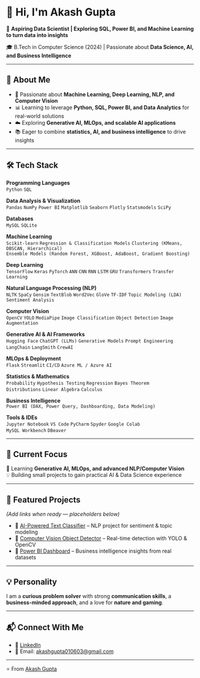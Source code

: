 # 👋 Hi, I'm Akash Gupta  

🌟 **Aspiring Data Scientist | Exploring SQL, Power BI, and Machine Learning to turn data into insights**  

🎓 B.Tech in Computer Science (2024) | Passionate about **Data Science, AI, and Business Intelligence**  

---

## 🚀 About Me  
- 🤖 Passionate about **Machine Learning, Deep Learning, NLP, and Computer Vision**  
- 📊 Learning to leverage **Python, SQL, Power BI, and Data Analytics** for real-world solutions  
- ☁️ Exploring **Generative AI, MLOps, and scalable AI applications**  
- 📚 Eager to combine **statistics, AI, and business intelligence** to drive insights  

---

## 🛠️ Tech Stack  

**Programming Languages**  
`Python` `SQL`   

**Data Analysis & Visualization**  
`Pandas` `NumPy` `Power BI` `Matplotlib` `Seaborn` `Plotly` `Statsmodels` `SciPy`  

**Databases**  
`MySQL` `SQLite`  

**Machine Learning**  
`Scikit-learn` `Regression & Classification Models` `Clustering (KMeans, DBSCAN, Hierarchical)`  
`Ensemble Models (Random Forest, XGBoost, AdaBoost, Gradient Boosting)`  

**Deep Learning**  
`TensorFlow` `Keras` `PyTorch` `ANN` `CNN` `RNN` `LSTM` `GRU` `Transformers` `Transfer Learning`  

**Natural Language Processing (NLP)**  
`NLTK` `SpaCy` `Gensim` `TextBlob` `Word2Vec` `GloVe` `TF-IDF` `Topic Modeling (LDA)` `Sentiment Analysis`  

**Computer Vision**  
`OpenCV` `YOLO` `MediaPipe` `Image Classification` `Object Detection` `Image Augmentation`  

**Generative AI & AI Frameworks**  
`Hugging Face` `ChatGPT (LLMs)` `Generative Models` `Prompt Engineering`  
`LangChain` `LangSmith` `CrewAI`  

**MLOps & Deployment**  
`Flask` `Streamlit` `CI/CD` `Azure ML / Azure AI`  

**Statistics & Mathematics**  
`Probability` `Hypothesis Testing` `Regression` `Bayes Theorem`  
`Distributions` `Linear Algebra` `Calculus`  

**Business Intelligence**  
`Power BI (DAX, Power Query, Dashboarding, Data Modeling)`  

**Tools & IDEs**  
`Jupyter Notebook` `VS Code` `PyCharm` `Spyder` `Google Colab`  
`MySQL Workbench` `DBeaver`  

---

## 📌 Current Focus  
🔭 Learning **Generative AI, MLOps, and advanced NLP/Computer Vision**  
💡 Building small projects to gain practical AI & Data Science experience  

---

## 🌟 Featured Projects  
*(Add links when ready — placeholders below)*  
- 🔹 [AI-Powered Text Classifier](#) – NLP project for sentiment & topic modeling  
- 🔹 [Computer Vision Object Detector](#) – Real-time detection with YOLO & OpenCV  
- 🔹 [Power BI Dashboard](#) – Business intelligence insights from real datasets  

---

## 💡 Personality  

I am a **curious problem solver** with strong **communication skills**, a **business-minded approach**, and a love for **nature and gaming**.  

---

## 📬 Connect With Me  
- 💼 [LinkedIn](https://www.linkedin.com/in/akash-gupta-1288a627b/)  
- 📧 Email: akashgupta010603@gmail.com  

---

⭐️ From [Akash Gupta](https://github.com/your-username)

